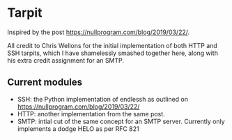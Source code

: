 # Tarpit


Inspired by the post https://nullprogram.com/blog/2019/03/22/.

All credit to Chris Wellons for the initial implementation of both HTTP and SSH tarpits, which I have shamelessly smashed together here, along with his extra credit assignment for an SMTP.

## Current modules
- SSH: the Python implementation of endlessh as outlined on https://nullprogram.com/blog/2019/03/22/
- HTTP: another implementation from the same post.
- SMTP: intial cut of the same concept for an SMTP server. Currently only implements a dodge HELO as per RFC 821

